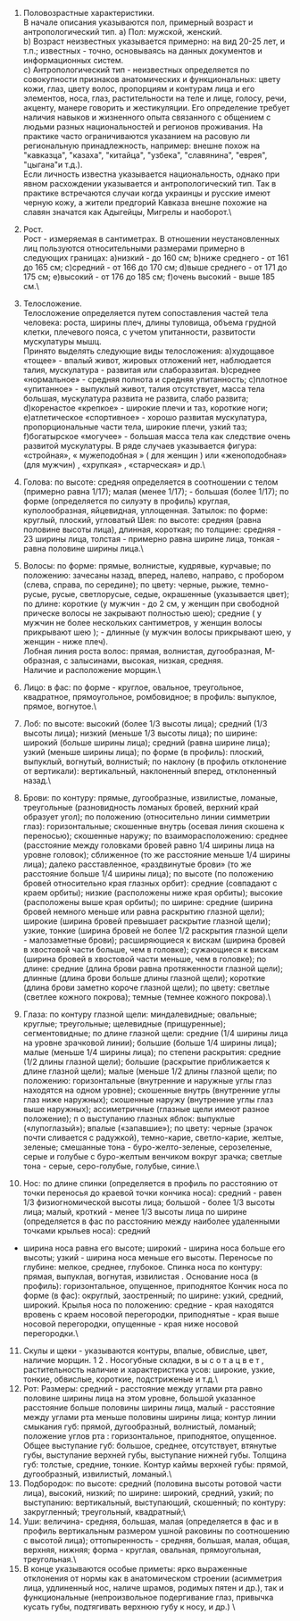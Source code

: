 1. Половозрастные характеристики. \
В начале описания указываются пол, примерный возраст и антропологический тип.
a) Пол: мужской, женский.\
b) Возраст неизвестных указывается примерно: на вид
20-25 лет, и т.п.; известных - точно, основываясь на
данных документов и информационных систем.\
c) Антропологический тип - неизвестных определяется
по совокупности признаков анатомических и
функциональных: цвету кожи, глаз, цвету волос,
пропорциям и контурам лица и его элементов, носа,
глаз, растительности на теле и лице, голосу, речи,
акценту, манере говорить и жестикуляции. Его
определение требует наличия навыков и жизненного
опыта связанного с общением с людьми разных
национальностей и регионов проживания. На
практике часто ограничиваются указанием на расовую
ли региональную принадлежность, например: внешне
похож на "кавказца", "казаха", "китайца", "узбека",
"славянина", "еврея", "цыгана"и т.д.).\
Если личность известна указывается национальность,
однако при явном расхождении указывается и
антропологический тип. Так в практике встречаются
случаи когда украинцы и русские имеют черную кожу,
а жители предгорий Кавказа внешне похожие на
славян значатся как Адыгейцы, Мигрелы и наоборот.\

2. Рост.\
Рост - измеряемая в сантиметрах. В отношении
неустановленных лиц пользуются относительными
размерами примерно в следующих границах:
a)низкий - до 160 см;
b)ниже среднего - от 161 до 165 см;
c)средний - от 166 до 170 см;
d)выше среднего - от 171 до 175 см;
e)высокий - от 176 до 185 см;
f)очень высокий - выше 185 см.\
3. Телосложение.\
Телосложение определяется путем сопоставления
частей тела человека: роста, ширины плеч, длины
туловища, объема грудной клетки, плечевого пояса, с
учетом упитанности, развитости мускулатуры мышц.\
Принято выделять следующие виды телосложения:
a)худощавое «тощее» - впалый живот, жировых
отложений нет, наблюдается талия, мускулатура -
развитая или слаборазвитая.
b)среднее «нормальное» - средняя полнота и средняя
упитанность;
c)плотное «упитанное» - выпуклый живот, талия
отсутствует, масса тела большая, мускулатура развита
не развита, слабо развита;
d)коренастое «крепкое» - широкие плечи и таз,
короткие ноги;
e)атлетическое «спортивное» - хорошо развитая
мускулатура, пропорциональные части тела,
широкие плечи, узкий таз;
f)богатырское «могучее» - большая масса тела как
следствие очень развитой мускулатуры.
В ряде случаев указывается фигура: «стройная»,
« мужеподобная » ( для женщин ) или
«женоподобная» (для мужчин) , «хрупкая» ,
«старческая» и др.\
4. Голова:
по высоте: средняя определяется в соотношении с
телом (примерно равна 1/17); малая (менее 1/17); -
большая (более 1/17);
по форме (определяется по силуэту в профиль)
круглая, куполообразная, яйцевидная, уплощенная.
Затылок:
по форме: круглый, плоский, угловатый
Шея:
по высоте: средняя (равна половине высоты лица),
длинная, короткая;
по толщине: средняя - 23 ширины лица, толстая -
примерно равна ширине лица, тонкая - равна половине
ширины лица.\
5. Волосы:
по форме: прямые, волнистые, кудрявые, курчавые;
по положению: зачесаны назад, вперед, налево,
направо, с пробором (слева, справа, по середине);
по цвету: черные, рыжие, темно-русые, русые, светлорусые, седые, окрашенные (указывается цвет);
по длине: короткие (у мужчин - до 2 см, у женщин при
свободной прическе волосы не закрывают полностью
шею); средние ( у мужчин не более нескольких
сантиметров, у женщин волосы прикрывают шею ); -
длинные (у мужчин волосы прикрывают шею, у
женщин - ниже плеч).\
Лобная линия роста волос: прямая, волнистая,
дугообразная, М-образная, с залысинами, высокая,
низкая, средняя.\
Наличие и расположение морщин.\
6. Лицо:
в фас: по форме - круглое, овальное, треугольное,
квадратное, прямоугольное, ромбовидное;
в профиль: выпуклое, прямое, вогнутое.\
7. Лоб:
по высоте: высокий (более 1/3 высоты лица); средний
(1/3 высоты лица); низкий (меньше 1/3 высоты лица);
по ширине: широкий (больше ширины лица); средний
(равна ширине лица); узкий (меньше ширины лица);
по форме (в профиль): плоский, выпуклый, вогнутый,
волнистый;
по наклону (в профиль отклонение от вертикали):
вертикальный, наклоненный вперед, отклоненный
назад.\
8. Брови:
по контуру: прямые, дугообразные, извилистые,
ломаные, треугольные (разновидность ломаных
бровей, верхний край образует угол);
по положению (относительно линии симметрии глаз):
горизонтальные; скошенные внутрь (осевая линия
скошена к переносью); скошенные наружу;
по взаиморасположению: среднее (расстояние между
головками бровей равно 1/4 ширины лица на уровне
головок); сближенное (то же расстояние меньше 1/4
ширины лица); далеко расставленное, «раздвинутые
брови» (то же расстояние больше 1/4 ширины лица);
по высоте (по положению бровей относительно края
глазных орбит): средние (совпадают с краем орбиты);
низкие (расположены ниже края орбиты); высокие
(расположены выше края орбиты);
по ширине: средние (ширина бровей немного меньше
или равна раскрытию глазной щели); широкие
(ширина бровей превышает раскрытие глазной щели);
узкие, тонкие (ширина бровей не более 1/2 раскрытия
глазной щели - малозаметные брови); расширяющиеся
к вискам (ширина бровей в хвостовой части больше,
чем в головке); сужающиеся к вискам (ширина бровей
в хвостовой части меньше, чем в головке);
по длине: средние (длина брови равна протяженности
глазной щели); длинные (длина брови больше длины
глазной щели); короткие (длина брови заметно короче
глазной щели);
по цвету: светлые (светлее кожного покрова); темные
(темнее кожного покрова).\
9. Глаза:
по контуру глазной щели: миндалевидные; овальные;
круглые; треугольные; щелевидные (прищуренные);
сегментовидные;
по длине глазной щели: средние (1/4 ширины лица на
уровне зрачковой линии); большие (больше 1/4
ширины лица); малые (меньше 1/4 ширины лица);
по степени раскрытия: средние (1/2 длины глазной
щели); большие (раскрытие приближается к длине
глазной щели); малые (меньше 1/2 длины глазной
щели;
по положению: горизонтальные (внутренние и
наружные углы глаз находятся на одном уровне);
скошенные внутрь (внутренние углы глаз ниже
наружных); скошенные наружу (внутренние углы глаз
выше наружных); ассиметричные (глазные щели
имеют разное положение);
п о выступанию глазных яблок: выпуклые
(«лупоглазый»); впалые («запавшие»);
по цвету: черные (зрачок почти сливается с
радужкой), темно-карие, светло-карие, желтые,
зеленые; смешанные тона - буро-желто-зеленые, серозеленые, серые и голубые с буро-желтым венчиком
вокруг зрачка; светлые тона - серые, серо-голубые,
голубые, синие.\
10. Нос:
по длине спинки (определяется в профиль по
расстоянию от точки переносья до краевой точки
кончика носа): средний - равен 1/3 физиогномической
высоты лица; большой - более 1/3 высоты лица; малый,
кроткий - менее 1/3 высоты лица
по ширине (определяется в фас по расстоянию между
наиболее удаленными точками крыльев носа): средний
- ширина носа равна его высоте; широкий - ширина
носа больше его высоты; узкий - ширина носа меньше
его высоты.
Переносье по глубине: мелкое, среднее, глубокое.
Спинка носа по контуру: прямая, выпуклая, вогнутая,
извилистая .
Основание носа (в профиль): горизонтальное,
опущенное, приподнятое
Кончик носа по форме (в фас): округлый, заостренный;
по ширине: узкий, средний, широкий.
Крылья носа по положению: средние - края находятся
вровень с краем носовой перегородки, приподнятые -
края выше носовой перегородки, опущенные - края
ниже носовой перегородки.\
11. Скулы и щеки - указываются контуры, впалые,
обвислые, цвет, наличие морщин.
1 2 . Носогубные складки, в ы с о т а ц в е т ,
растительность наличие и характеристика усов:
широкие, узкие, тонкие, обвислые, короткие,
подстриженые и т.д.\
13. Рот:
Размеры: средний - расстояние между углами рта
равно половине ширины лица на этом уровне, большой
 указанное расстояние больше половины ширины
лица, малый - расстояние между углами рта меньше
половины ширины лица;
контур линии смыкания губ: прямой, дугообразный,
волнистый, ломаный;
положение углов рта : горизонтальное, приподнятое,
опущенное.
Общее выступание губ: большое, среднее, отсутствует,
втянутые губы, выступание верхней губы, выступание
нижней губы.
Толщина губ: толстые, средние, тонкие. Контур каймы
верхней губы: прямой, дугообразный, извилистый,
ломаный.\
14. Подбородок:
по высоте: средний (половина высоты ротовой части
лица), высокий, низкий;
по ширине: широкий, средний, узкий;
по выступанию: вертикальный, выступающий,
скошенный;
по контуру: закругленный; треугольный, квадратный;\
15. Уши:
величина- средняя, большая, малая (определяется в
фас и в профиль вертикальным размером ушной
раковины по соотношению с высотой лица);
оттопыренность - средняя, большая, малая, общая,
верхняя, нижняя;
форма - круглая, овальная, прямоугольная,
треугольная.\
16. В конце указываются особые приметы:
ярко выраженные отклонения от нормы как в
анатомическом строении (асимметрия лица,
удлиненный нос, наличе шрамов, родимых пятен и
др.), так и функциональные (непроизвольное
подергивание глаз, привычка кусать губы, подтягивать
верхнюю губу к носу, и др.) \
